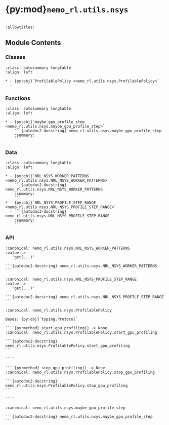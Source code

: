# {py:mod}`nemo_rl.utils.nsys`

```{py:module} nemo_rl.utils.nsys
```

```{autodoc2-docstring} nemo_rl.utils.nsys
:allowtitles:
```

## Module Contents

### Classes

````{list-table}
:class: autosummary longtable
:align: left

* - {py:obj}`ProfilablePolicy <nemo_rl.utils.nsys.ProfilablePolicy>`
  -
````

### Functions

````{list-table}
:class: autosummary longtable
:align: left

* - {py:obj}`maybe_gpu_profile_step <nemo_rl.utils.nsys.maybe_gpu_profile_step>`
  - ```{autodoc2-docstring} nemo_rl.utils.nsys.maybe_gpu_profile_step
    :summary:
    ```
````

### Data

````{list-table}
:class: autosummary longtable
:align: left

* - {py:obj}`NRL_NSYS_WORKER_PATTERNS <nemo_rl.utils.nsys.NRL_NSYS_WORKER_PATTERNS>`
  - ```{autodoc2-docstring} nemo_rl.utils.nsys.NRL_NSYS_WORKER_PATTERNS
    :summary:
    ```
* - {py:obj}`NRL_NSYS_PROFILE_STEP_RANGE <nemo_rl.utils.nsys.NRL_NSYS_PROFILE_STEP_RANGE>`
  - ```{autodoc2-docstring} nemo_rl.utils.nsys.NRL_NSYS_PROFILE_STEP_RANGE
    :summary:
    ```
````

### API

````{py:data} NRL_NSYS_WORKER_PATTERNS
:canonical: nemo_rl.utils.nsys.NRL_NSYS_WORKER_PATTERNS
:value: >
   'get(...)'

```{autodoc2-docstring} nemo_rl.utils.nsys.NRL_NSYS_WORKER_PATTERNS
```

````

````{py:data} NRL_NSYS_PROFILE_STEP_RANGE
:canonical: nemo_rl.utils.nsys.NRL_NSYS_PROFILE_STEP_RANGE
:value: >
   'get(...)'

```{autodoc2-docstring} nemo_rl.utils.nsys.NRL_NSYS_PROFILE_STEP_RANGE
```

````

`````{py:class} ProfilablePolicy
:canonical: nemo_rl.utils.nsys.ProfilablePolicy

Bases: {py:obj}`typing.Protocol`

````{py:method} start_gpu_profiling() -> None
:canonical: nemo_rl.utils.nsys.ProfilablePolicy.start_gpu_profiling

```{autodoc2-docstring} nemo_rl.utils.nsys.ProfilablePolicy.start_gpu_profiling
```

````

````{py:method} stop_gpu_profiling() -> None
:canonical: nemo_rl.utils.nsys.ProfilablePolicy.stop_gpu_profiling

```{autodoc2-docstring} nemo_rl.utils.nsys.ProfilablePolicy.stop_gpu_profiling
```

````

`````

````{py:function} maybe_gpu_profile_step(policy: nemo_rl.utils.nsys.ProfilablePolicy, step: int)
:canonical: nemo_rl.utils.nsys.maybe_gpu_profile_step

```{autodoc2-docstring} nemo_rl.utils.nsys.maybe_gpu_profile_step
```
````
